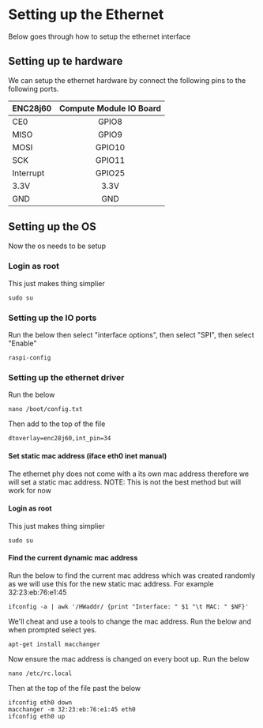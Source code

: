 # Setting up the Ethernet
Below goes through how to setup the ethernet interface

## Setting up te hardware
We can setup the ethernet hardware by connect the following pins to the following ports.

| ENC28j60 | Compute Module IO Board |
| ------------- |:-------------:|
| CE0 | GPIO8 |
| MISO | GPIO9 |
| MOSI | GPIO10 |
| SCK | GPIO11 |
| Interrupt | GPIO25 |
| 3.3V | 3.3V |
| GND | GND |


## Setting up the OS

Now the os needs to be setup

### Login as root
This just makes thing simplier
```
sudo su
```

### Setting up the IO ports
Run the below then select "interface options", then select "SPI", then select "Enable"
```
raspi-config
```

### Setting up the ethernet driver
Run the below
```
nano /boot/config.txt	
```
Then add to the top of the file
```
dtoverlay=enc28j60,int_pin=34 
```

#### Set static mac address (iface eth0 inet manual)
The ethernet phy does not come with a its own mac address therefore we will set a static mac address. 
NOTE: This is not the best method but will work for now

#### Login as root
This just makes thing simplier
```
sudo su
```
#### Find the current dynamic mac address
Run the below to find the current mac address which was created randomly as we will use this for the new static mac address. For example 32:23:eb:76:e1:45

```
ifconfig -a | awk '/HWaddr/ {print "Interface: " $1 "\t MAC: " $NF}'
```

We'll cheat and use a tools to change the mac address. Run the below and when prompted select yes.

```
apt-get install macchanger
```

Now ensure the mac address is changed on every boot up. Run the below

```
nano /etc/rc.local 
```

Then at the top of the file past the below

```
ifconfig eth0 down
macchanger -m 32:23:eb:76:e1:45 eth0
ifconfig eth0 up
```






